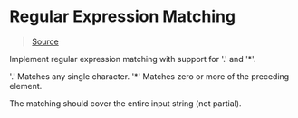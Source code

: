 # Regular Expression Matching

> [Source](https://leetcode.com/problems/regular-expression-matching/description/)

Implement regular expression matching with support for '.' and '*'.

'.' Matches any single character.
'*' Matches zero or more of the preceding element.

The matching should cover the entire input string (not partial).
